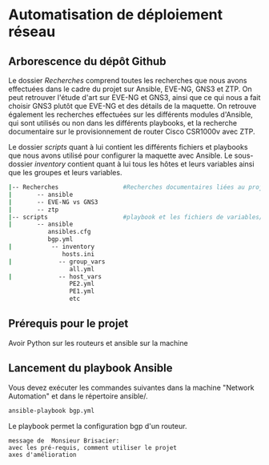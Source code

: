 # Automatisation de déploiement réseau

## Arborescence du dépôt Github

Le dossier *Recherches* comprend toutes les recherches que nous avons effectuées dans le cadre du projet sur Ansible, EVE-NG, GNS3 et ZTP. On peut retrouver l'étude d'art sur EVE-NG et GNS3, ainsi que ce qui nous a fait choisir GNS3 plutôt que EVE-NG et des détails de la maquette. On retrouve également les recherches effectuées sur les différents modules d'Ansible, qui sont utilisés ou non dans les différents playbooks, et la recherche documentaire sur le provisionnement de router Cisco CSR1000v avec ZTP.

Le dossier *scripts* quant à lui contient les différents fichiers et playbooks que nous avons utilisé pour configurer la maquette avec Ansible. Le sous-dossier *inventory* contient quant à lui tous les hôtes et leurs variables ainsi que les groupes et leurs variables.

```bash
|-- Recherches                  #Recherches documentaires liées au projet
|       -- ansible
|       -- EVE-NG vs GNS3
|       -- ztp
|-- scripts                     #playbook et les fichiers de variables/conf utilisés dans le projet
|       -- ansible
           ansibles.cfg
           bgp.yml
|           -- inventory
               hosts.ini
|             -- group_vars
                 all.yml
|             -- host_vars
                 PE2.yml
                 PE1.yml
                 etc
```

## Prérequis pour le projet

Avoir Python sur les routeurs et ansible sur la machine 

## Lancement du playbook Ansible

Vous devez exécuter les commandes suivantes dans la machine "Network Automation" et dans le répertoire ansible/.

```bash
ansible-playbook bgp.yml 
```

Le playbook permet la configuration bgp d'un routeur.
```
message de  Monsieur Brisacier: 
avec les pré-requis, comment utiliser le projet
axes d'amélioration
```